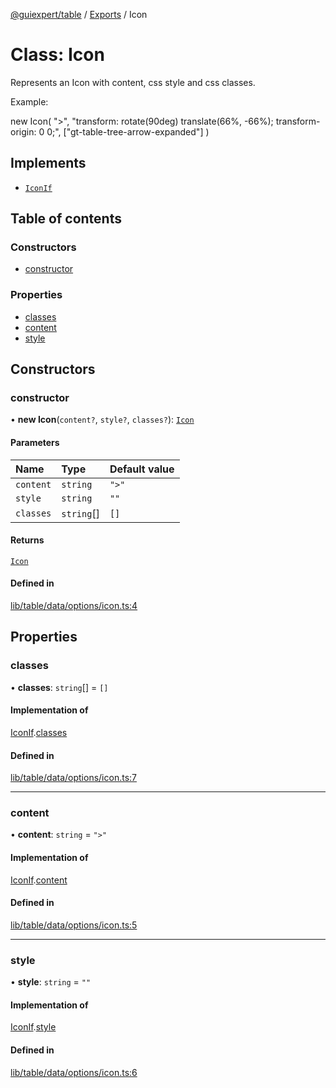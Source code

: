 [@guiexpert/table](../README.md) / [Exports](../modules.md) / Icon

# Class: Icon

Represents an Icon with content, css style and css classes.

Example:

new Icon(
   ">",
   "transform: rotate(90deg) translate(66%, -66%); transform-origin: 0 0;",
   ["gt-table-tree-arrow-expanded"]
)

## Implements

- [`IconIf`](../interfaces/IconIf.md)

## Table of contents

### Constructors

- [constructor](Icon.md#constructor)

### Properties

- [classes](Icon.md#classes)
- [content](Icon.md#content)
- [style](Icon.md#style)

## Constructors

### constructor

• **new Icon**(`content?`, `style?`, `classes?`): [`Icon`](Icon.md)

#### Parameters

| Name | Type | Default value |
| :------ | :------ | :------ |
| `content` | `string` | `">"` |
| `style` | `string` | `""` |
| `classes` | `string`[] | `[]` |

#### Returns

[`Icon`](Icon.md)

#### Defined in

[lib/table/data/options/icon.ts:4](https://github.com/guiexperttable/ge-table/blob/6aaca3c/libs/table/src/lib/table/data/options/icon.ts#L4)

## Properties

### classes

• **classes**: `string`[] = `[]`

#### Implementation of

[IconIf](../interfaces/IconIf.md).[classes](../interfaces/IconIf.md#classes)

#### Defined in

[lib/table/data/options/icon.ts:7](https://github.com/guiexperttable/ge-table/blob/6aaca3c/libs/table/src/lib/table/data/options/icon.ts#L7)

___

### content

• **content**: `string` = `">"`

#### Implementation of

[IconIf](../interfaces/IconIf.md).[content](../interfaces/IconIf.md#content)

#### Defined in

[lib/table/data/options/icon.ts:5](https://github.com/guiexperttable/ge-table/blob/6aaca3c/libs/table/src/lib/table/data/options/icon.ts#L5)

___

### style

• **style**: `string` = `""`

#### Implementation of

[IconIf](../interfaces/IconIf.md).[style](../interfaces/IconIf.md#style)

#### Defined in

[lib/table/data/options/icon.ts:6](https://github.com/guiexperttable/ge-table/blob/6aaca3c/libs/table/src/lib/table/data/options/icon.ts#L6)
